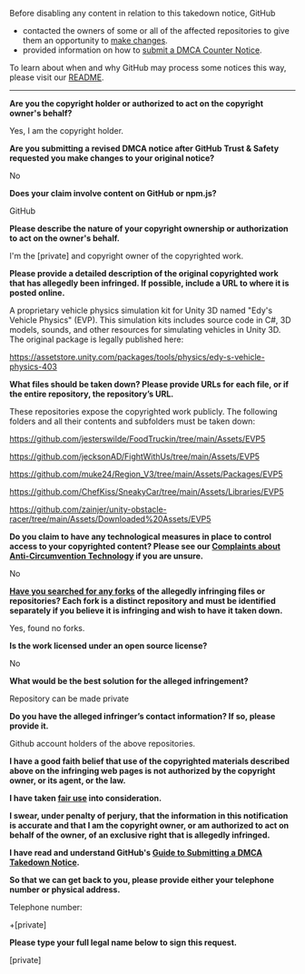 Before disabling any content in relation to this takedown notice, GitHub
- contacted the owners of some or all of the affected repositories to give them an opportunity to [make changes](https://docs.github.com/en/github/site-policy/dmca-takedown-policy#a-how-does-this-actually-work).
- provided information on how to [submit a DMCA Counter Notice](https://docs.github.com/en/articles/guide-to-submitting-a-dmca-counter-notice).

To learn about when and why GitHub may process some notices this way, please visit our [README](https://github.com/github/dmca/blob/master/README.md#anatomy-of-a-takedown-notice).

---

**Are you the copyright holder or authorized to act on the copyright owner's behalf?**

Yes, I am the copyright holder.

**Are you submitting a revised DMCA notice after GitHub Trust & Safety requested you make changes to your original notice?**

No

**Does your claim involve content on GitHub or npm.js?**

GitHub

**Please describe the nature of your copyright ownership or authorization to act on the owner's behalf.**

I'm the [private] and copyright owner of the copyrighted work.

**Please provide a detailed description of the original copyrighted work that has allegedly been infringed. If possible, include a URL to where it is posted online.**

A proprietary vehicle physics simulation kit for Unity 3D named "Edy's Vehicle Physics" (EVP). This simulation kits includes source code in C#, 3D models, sounds, and other resources for simulating vehicles in Unity 3D. The original package is legally published here:

https://assetstore.unity.com/packages/tools/physics/edy-s-vehicle-physics-403

**What files should be taken down? Please provide URLs for each file, or if the entire repository, the repository’s URL.**

These repositories expose the copyrighted work publicly. The following folders and all their contents and subfolders must be taken down:

https://github.com/jesterswilde/FoodTruckin/tree/main/Assets/EVP5

https://github.com/jecksonAD/FightWithUs/tree/main/Assets/EVP5

https://github.com/muke24/Region_V3/tree/main/Assets/Packages/EVP5

https://github.com/ChefKiss/SneakyCar/tree/main/Assets/Libraries/EVP5

https://github.com/zainjer/unity-obstacle-racer/tree/main/Assets/Downloaded%20Assets/EVP5

**Do you claim to have any technological measures in place to control access to your copyrighted content? Please see our <a href="https://docs.github.com/articles/guide-to-submitting-a-dmca-takedown-notice#complaints-about-anti-circumvention-technology">Complaints about Anti-Circumvention Technology</a> if you are unsure.**

No

**<a href="https://docs.github.com/articles/dmca-takedown-policy#b-what-about-forks-or-whats-a-fork">Have you searched for any forks</a> of the allegedly infringing files or repositories? Each fork is a distinct repository and must be identified separately if you believe it is infringing and wish to have it taken down.**

Yes, found no forks.

**Is the work licensed under an open source license?**

No

**What would be the best solution for the alleged infringement?**

Repository can be made private

**Do you have the alleged infringer’s contact information? If so, please provide it.**

Github account holders of the above repositories.

**I have a good faith belief that use of the copyrighted materials described above on the infringing web pages is not authorized by the copyright owner, or its agent, or the law.**

**I have taken <a href="https://www.lumendatabase.org/topics/22">fair use</a> into consideration.**

**I swear, under penalty of perjury, that the information in this notification is accurate and that I am the copyright owner, or am authorized to act on behalf of the owner, of an exclusive right that is allegedly infringed.**

**I have read and understand GitHub's <a href="https://docs.github.com/articles/guide-to-submitting-a-dmca-takedown-notice/">Guide to Submitting a DMCA Takedown Notice</a>.**

**So that we can get back to you, please provide either your telephone number or physical address.**

Telephone number:

+[private]

**Please type your full legal name below to sign this request.**

[private]
